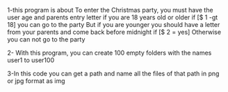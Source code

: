 1-this program is about To enter the Christmas party, you must have the user age and parents entry letter if you are 18 years old or older if [$ 1 -gt 18] you can go to the party But if you are younger you should have a letter from your parents and come back before midnight if [$ 2 = yes] Otherwise you can not go to the party
  
  
  
  
 2- With this program, you can create 100 empty folders with the names user1 to user100
 
 
 
 3-In this code you can get a path and name all the files of that path in png or jpg format as img
